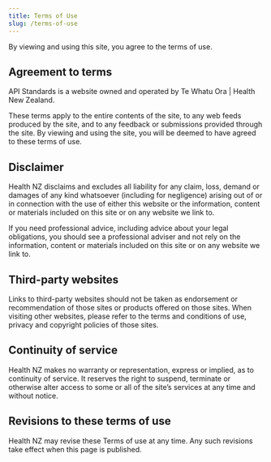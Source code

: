 ```yaml
---
title: Terms of Use
slug: /terms-of-use
---
```


By viewing and using this site, you agree to the terms of use.

## Agreement to terms
API Standards is a website owned and operated by Te Whatu Ora | Health New Zealand.

These terms apply to the entire contents of the site, to any web feeds produced by the site, and to any feedback or submissions provided through the site. By viewing and using the site, you will be deemed to have agreed to these terms of use.

## Disclaimer
Health NZ disclaims and excludes all liability for any claim, loss, demand or damages of any kind whatsoever (including for negligence) arising out of or in connection with the use of either this website or the information, content or materials included on this site or on any website we link to.

If you need professional advice, including advice about your legal obligations, you should see a professional adviser and not rely on the information, content or materials included on this site or on any website we link to.

## Third-party websites
Links to third-party websites should not be taken as endorsement or recommendation of those sites or products offered on those sites. When visiting other websites, please refer to the terms and conditions of use, privacy and copyright policies of those sites.

## Continuity of service
Health NZ makes no warranty or representation, express or implied, as to continuity of service. It reserves the right to suspend, terminate or otherwise alter access to some or all of the site’s services at any time and without notice.

## Revisions to these terms of use
Health NZ may revise these Terms of use at any time. Any such revisions take effect when this page is published.
